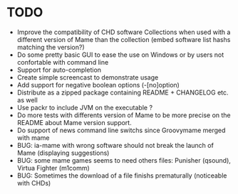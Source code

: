 TODO
====

-   Improve the compatibility of CHD software Collections when used with 
    a different version of Mame than the collection 
    (embed software list hashs matching the version?)
-   Do some pretty basic GUI to ease the use on Windows or by users not 
    confortable with command line
-   Support for auto-completion
-   Create simple screencast to demonstrate usage
-   Add support for negative boolean options (-[no]option)
-   Distribute as a zipped package containing README + CHANGELOG etc. as
    well
-   Use packr to include JVM on the executable ?
-   Do more tests with differents version of Mame to be more precise on the
    README about Mame version support.
-   Do support of news command line switchs since Groovymame merged with
    mame
-   BUG: ia-mame <system> <software> with wrong software should not break
    the launch of Mame (displaying suggestions)
-   BUG: some mame games seems to need others files: Punisher (qsound),
    Virtua Fighter (m1comm) 
-   BUG: Sometimes the download of a file finishs prematurally (noticeable 
    with CHDs)
